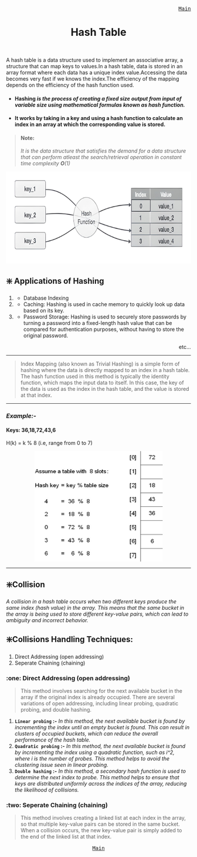 <p align="right">
<kbd>
<a href="https://github.com/Sid-WC121/DSA" >Main</a><br>
</kbd>
</p>
<h1 align="center"> Hash Table</h1>
<br>

<p> A hash table is a data structure used to implement an associative array, a structure that can map keys to values.In a hash table, data is stored in an array format where each data has a unique index value.Accessing the data becomes very fast if we knows the index.The efficiency of the mapping depends on the efficiency of the hash function used.<p>
  
- #### Hashing <em>is the process of creating a fixed size output from input of variable size using mathematical formulas known as hash function.</em> 
- #### It works by taking in a key and using a hash function to calculate an index in an array at which the corresponding value is stored.

  
> #### Note:
> <em>It is the data structure that satisfies the demand for a data structure that can perform atleast the search/retrieval operation in constant time complexity <b>O</b>(1)</em>
<p align="center">
<img src="/hash-table/hash-table.png" style="height: 250px; width:600px;"/>
</p>


##  :sparkle: Applications of Hashing
1.  - Database Indexing
2.  - Caching: Hashing is used in cache memory to quickly look up data based on its key.
3.  - Password Storage: Hashing is used to securely store passwords by turning a password into a fixed-length hash value that can be compared for authentication purposes, without having to store the original password.
<p align="right">etc...</p>

***
> Index Mapping (also known as Trivial Hashing) is a simple form of hashing where the data is directly mapped to an index in a hash table. The hash function used in this method is typically the identity function, which maps the input data to itself. In this case, the key of the data is used as the index in the hash table, and the value is stored at that index.
***
<h3><em>Example:-</em></h3>

#### Keys: 36,18,72,43,6
<p> H(k) = k % 8  (i.e, range from 0 to 7)</p>
<p align="center">
<img src="/hash-table/example1.jpg" style="height: 300px; width:350px;"/>
</p>

***

## :sparkle:Collision
*A collision in a hash table occurs when two different keys produce the same index (hash value) in the array. This means that the same bucket in the array is being used to store different key-value pairs, which can lead to ambiguity and incorrect behavior.*

## :sparkle:Collisions Handling Techniques:
1. Direct Addressing (open addressing)
2. Seperate Chaining (chaining)

<h3> :one: Direct Addressing (open addressing)</h3>

>This method involves searching for the next available bucket in the array if the original index is already occupied. There are several variations of open addressing, including linear probing, quadratic probing, and double hashing.

1. **`Linear probing` :-** _In this method, the next available bucket is found by incrementing the index until an empty bucket is found. This can result in clusters of occupied buckets, which can reduce the overall performance of the hash table._
2. **`Quadratic probing` :-** _In this method, the next available bucket is found by incrementing the index using a quadratic function, such as i^2, where i is the number of probes. This method helps to avoid the clustering issue seen in linear probing._
3. **`Double hashing` :-** _In this method, a secondary hash function is used to determine the next index to probe. This method helps to ensure that keys are distributed uniformly across the indices of the array, reducing the likelihood of collisions._

<h3> :two: Seperate Chaining (chaining)</h3>

> This method involves creating a linked list at each index in the array, so that multiple key-value pairs can be stored in the same bucket. When a collision occurs, the new key-value pair is simply added to the end of the linked list at that index.

<p align="center">
<kbd>
<a href="https://github.com/Sid-WC121/DSA" >Main</a><br>
</kbd>
</p>
